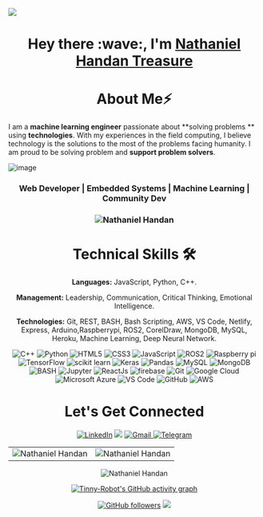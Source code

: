 ![](./prof.gif)

<h1 align="center" >Hey there :wave:, I'm <a href="https://www.linkedin.com/in/nathaniel-handan-35944b218/" target="_blank">Nathaniel Handan Treasure</a></h1>
<!-- <img width="20%" align="right"   src="./passport-crop.png" > -->

<h1 align="center">About Me⚡</h1>

I am a **machine learning engineer** passionate about **solving problems ** using **technologies**. With my experiences in the field computing, I believe technology is the solutions to the most of the problems facing humanity. I am proud to be solving problem and **support problem solvers**. 

![image](https://github.com/Tinny-Robot/Tinny-Robot/assets/87228776/ad953195-f069-4549-85de-4a1aa4e8fbaa)


<h3 align="center"> Web Developer | Embedded Systems | Machine Learning | Community Dev </h3>

<h3><p align="center"> <img src="https://komarev.com/ghpvc/?username=Tinny-Robot&label=Profile%20views&color=6805D3&style=flat" alt="Nathaniel Handan" /></p></h3>
   <div align="center">

<h1>Technical Skills 🛠</h1>
   
<b>Languages:</b>	JavaScript, Python, C++.

<b>Management:</b>  Leadership, Communication, Critical Thinking, Emotional Intelligence.

<b>Technologies:</b> Git, REST, BASH, Bash Scripting,  AWS, VS Code, Netlify, Express, Arduino,Raspberrypi, ROS2, CorelDraw, MongoDB, MySQL, Heroku, Machine Learning, Deep Neural Network.


<p align="center"> 
<!--    <img alt="C" src="https://img.shields.io/badge/c-%2300599C.svg?&style=for-the-badge&logo=c&logoColor=white" /> -->
   <img alt="C++" src="https://img.shields.io/badge/c++-%2300599C.svg?&style=for-the-badge&logo=c%2B%2B&ogoColor=white" />
    <img alt="Python" src="https://img.shields.io/badge/python-%2314354C.svg?style=for-the-badge&logo=python&logoColor=white"/>
   <img alt="HTML5" src="https://img.shields.io/badge/html5-%23E34F26.svg?&style=for-the-badge&logo=html5&logoColor=white" />
    <img alt="CSS3" src="https://img.shields.io/badge/css3-%231572B6.svg?&style=for-the-badge&logo=css3&logoColor=white" />
    <img alt="JavaScript" src="https://img.shields.io/badge/javascript-%23323330.svg?&style=for-the-badge&logo=javascript&logoColor=%23F7DF1E" />
     <img alt="ROS2" src="https://img.shields.io/badge/ROS2-000000?style=for-the-badge&logo=ros&logoColor=white" />
     <img alt="Raspberry pi" src="https://img.shields.io/badge/Raspberry_Pi-0078D4?style=for-the-badge&logo=next.js&logoColor=white" />
    <img alt="TensorFlow" src="https://img.shields.io/badge/TensorFlow-FF6F00?style=for-the-badge&logo=TensorFlow&logoColor=white" />
    <img alt="scikit learn" src="https://img.shields.io/badge/scikit_learn-F7931E?style=for-the-badge&logo=scikit-learn&logoColor=white" />  
    <img alt="Keras" src="https://img.shields.io/badge/Keras-D00000?style=for-the-badge&logo=Keras&logoColor=white" />
<!--     <img alt="Numpy" src="https://img.shields.io/ros/v/iron/?style=for-the-badge&logo=numpy&logoColor=white" /> -->
<!--     <img alt="Numpy" src="https://img.shields.io/badge/Pytorch?style=for-the-badge&logo=numpy&logoColor=white" /> -->
    <img alt="Pandas" src="https://img.shields.io/badge/Pandas-2C2D72?style=for-the-badge&logo=pandas&logoColor=white" />
    <img alt="MySQL" src="https://img.shields.io/badge/MySQL-00000F?style=for-the-badge&logo=mysql&logoColor=white" />
    <img alt="MongoDB" src="https://img.shields.io/badge/MongoDB-white?style=for-the-badge&logo=mongodb&logoColor=4EA94B" />
<!--     <img alt="npm" src="https://img.shields.io/badge/npm-CB3837?style=for-the-badge&logo=npm&logoColor=white" /> -->
<!--     <img alt="Express.js" src="https://img.shields.io/badge/Express.js-000000?style=for-the-badge&logo=express&logoColor=white" /> -->
    <img alt="BASH" src="https://img.shields.io/badge/Bash-27338e?style=for-the-badge&logo=Bash&logoColor=white" />
    <img alt="Jupyter" src="https://img.shields.io/badge/Jupyter-F37626.svg?&style=for-the-badge&logo=Jupyter&logoColor=white" />
    <img alt="ReactJs" src="https://img.shields.io/badge/React-20232A?style=for-the-badge&logo=react&logoColor=61DAFB" />
<!--     <img alt="Kubernetes" src="https://img.shields.io/badge/kubernetes-326ce5.svg?&style=for-the-badge&logo=kubernetes&logoColor=white" /> -->
    <img alt="firebase" src="https://img.shields.io/badge/firebase-ffca28?style=for-the-badge&logo=firebase&logoColor=black" />
    <img alt="Git" src="https://img.shields.io/badge/Git-F05032?style=for-the-badge&logo=git&logoColor=white" />
    <img alt="Google Cloud" src="https://img.shields.io/badge/Google_Cloud-339933?style=for-the-badge&logo=google-cloud&logoColor=white" />
    <img alt="Microsoft Azure" src="https://img.shields.io/badge/microsoft%20azure-0089D6?style=for-the-badge&logo=microsoft-azure&logoColor=white" />
    <img alt="VS Code" src="https://img.shields.io/badge/Visual_Studio_Code-0078D4?style=for-the-badge&logo=visual%20studio%20code&logoColor=white" />
<!--     <img alt="React Native" src="https://img.shields.io/badge/React_Native-0078D4?style=for-the-badge&logo=React%20Native&logoColor=white" /> -->
     <img alt="GitHub" src="https://img.shields.io/badge/GitHub-%2314354C.svg?style=for-the-badge&logo=GitHub&logoColor=white"/>
      <img alt="AWS" src="https://img.shields.io/badge/aws-F7931E?style=for-the-badge&logo=aws&logoColor=white" />
<!--       <img alt="Java" src="https://img.shields.io/badge/java-%23ED8B00.svg?&style=for-the-badge&logo=java&logoColor=white" />  -->
</p>



 <h1 align="center">Let's Get Connected</h1>

<div align="center">


<a  href="https://www.linkedin.com/in/nathaniel-handan-35944b218/" target="_blank"><img alt="LinkedIn" src="https://img.shields.io/badge/linkedin%20-%230077B5.svg?&style=for-the-badge&logo=linkedin&logoColor=white" /></a>
<a href="https://twitter.com/DeRealHandan" target="_blank"><img src="https://img.shields.io/badge/twitter-%2300acee.svg?&style=for-the-badge&logo=twitter&logoColor=white&alt=twitter" /></a>
<a href="mailto:handanfoun@gmail.com"><img  alt="Gmail" src="https://img.shields.io/badge/Gmail-D14836?style=for-the-badge&logo=gmail&logoColor=white" />
<a  href="https://t.me/Mr.robot"><img alt=" Telegram" src="https://img.shields.io/badge/Telegram-2CA5E0?style=for-the-badge&logo=telegram&logoColor=white"></a>

   
</div>   
   
<table>
  <tr>
   
<td><img src="https://github-readme-stats.vercel.app/api?username=Tinny-Robot&include_all_commits=true&count_private=true&show_icons=true&line_height=20&title_color=7A7ADB&icon_color=2234AE&text_color=D3D3D3&bg_color=0,000000,130F40" alt="Nathaniel Handan" />
    <td><img src="https://github-readme-stats.vercel.app/api/top-langs?username=Tinny-Robot&show_icons=true&locale=en&layout=compact&title_color=7A7ADB&icon_color=2234AE&text_color=D3D3D3&bg_color=0,000000,130F40" alt="Nathaniel Handan" /></td>
  </tr>
</table>

<div align="center">
<p><img align="center" src="https://github-readme-streak-stats.herokuapp.com/?user=Tinny-Robot&theme=dark" alt="Nathaniel Handan" /></p>
  </div>

 [![Tinny-Robot's GitHub activity graph](https://activity-graph.herokuapp.com/graph?username=Tinny-Robot&theme=xcode)](https://github.com/Tinny-Robot)
   
   

[![GitHub followers](https://img.shields.io/github/followers/Tinny-Robot.svg?style=social&label=Follow)](https://github.com/Tinny-Robot?tab=followers)
![](./prof.gif)
